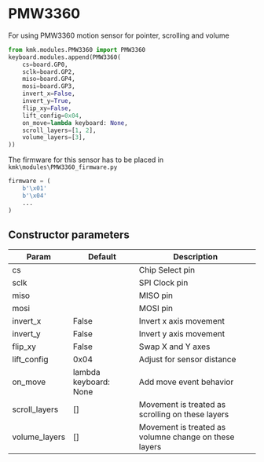 # PMW3360
For using PMW3360 motion sensor for pointer, scrolling and volume
```python
from kmk.modules.PMW3360 import PMW3360
keyboard.modules.append(PMW3360(
    cs=board.GP0,
    sclk=board.GP2,
    miso=board.GP4,
    mosi=board.GP3,
    invert_x=False,
    invert_y=True,
    flip_xy=False,
    lift_config=0x04,
    on_move=lambda keyboard: None,
    scroll_layers=[1, 2],
    volume_layers=[3],
))
```

The firmware for this sensor has to be placed in `kmk\modules\PMW3360_firmware.py`
```python
firmware = (
    b'\x01'
    b'\x04'
    ...
)
```

## Constructor parameters
| Param         | Default               | Description |
| ------------- | --------------------- | ----------- |
| cs            |                       | Chip Select pin |
| sclk          |                       | SPI Clock pin |
| miso          |                       | MISO pin |
| mosi          |                       | MOSI pin |
| invert_x      | False                 | Invert x axis movement |
| invert_y      | False                 | Invert y axis movement |
| flip_xy       | False                 | Swap X and Y axes |
| lift_config   | 0x04                  | Adjust for sensor distance |
| on_move       | lambda keyboard: None | Add move event behavior |
| scroll_layers | []                    | Movement is treated as scrolling on these layers |
| volume_layers | []                    | Movement is treated as volumne change on these layers |
